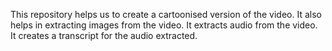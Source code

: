 This repository helps us to create a cartoonised version of the video.
It also helps in extracting images from the video.
It extracts audio from the video.
It creates a transcript for the audio extracted.
